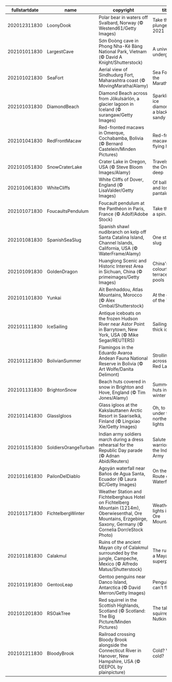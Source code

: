 |fullstartdate|name|copyright|title|image|
|--|--|--|--|--|
202012311830|LoonyDook|Polar bear in waters off Svalbard, Norway (© Westend61/Getty Images)|Take the plunge into 2021|![](/en-IN/2021/01/202012311830LoonyDook.jpg)|
202101011830|LargestCave|Sơn Đoòng cave in Phong Nha-Kẻ Bàng National Park, Vietnam (© David A Knight/Shutterstock)|A universe underground|![](/en-IN/2021/01/202101011830LargestCave.jpg)|
202101021830|SeaFort|Aerial view of Sindhudurg Fort, Maharashtra coast (© MovingMaratha/Alamy)|Sea Fort of the Marathas|![](/en-IN/2021/01/202101021830SeaFort.jpg)|
202101031830|DiamondBeach|Diamond Beach across from Jökulsárlón, a glacier lagoon in Iceland (© surangaw/Getty Images)|Sparkling ice diamonds on a black sandy beach|![](/en-IN/2021/01/202101031830DiamondBeach.jpg)|
202101041830|RedFrontMacaw|Red-fronted macaws in Omerque, Cochabamba, Bolivia (© Bernard Castelein/Minden Pictures)|Red-fronted macaws flying high|![](/en-IN/2021/01/202101041830RedFrontMacaw.jpg)|
202101051830|SnowCraterLake|Crater Lake in Oregon, USA (© Steve Bloom Images/Alamy)|Travels to the Oregon deep|![](/en-IN/2021/01/202101051830SnowCraterLake.jpg)|
202101061830|WhiteCliffs|White Cliffs of Dover, England (© LisaValder/Getty Images)|Of balloons and lost pantaloons|![](/en-IN/2021/01/202101061830WhiteCliffs.jpg)|
202101071830|FoucaultsPendulum|Foucault pendulum at the Panthéon in Paris, France (© Adolf/Adobe Stock)|Take this for a spin...|![](/en-IN/2021/01/202101071830FoucaultsPendulum.jpg)|
202101081830|SpanishSeaSlug|Spanish shawl nudibranch on kelp off Santa Catalina Island, Channel Islands, California, USA (© WaterFrame/Alamy)|One stylish slug|![](/en-IN/2021/01/202101081830SpanishSeaSlug.jpg)|
202101091830|GoldenDragon|Huanglong Scenic and Historic Interest Area in Sichuan, China (© primeimages/Getty Images)|China's colourful terraced pools|![](/en-IN/2021/01/202101091830GoldenDragon.jpg)|
202101101830|Yunkai|Aït Benhaddou, Atlas Mountains, Morocco (© Alex Cimbal/Shutterstock)|At the gates of the 'ksar'|![](/en-IN/2021/01/202101101830Yunkai.jpg)|
202101111830|IceSailing|Antique iceboats on the frozen Hudson River near Astor Point in Barrytown, New York, USA (© Mike Segar/REUTERS)|Sailing on thick ice|![](/en-IN/2021/01/202101111830IceSailing.jpg)|
202101121830|BolivianSummer|Flamingos in the Eduardo Avaroa Andean Fauna National Reserve in Bolivia (© Art Wolfe/Danita Delimont)|Strolling across the Red Lagoon|![](/en-IN/2021/01/202101121830BolivianSummer.jpg)|
202101131830|BrightonSnow|Beach huts covered in snow in Brighton and Hove, England (© Tim Jones/Alamy)|Summer huts in winter|![](/en-IN/2021/01/202101131830BrightonSnow.jpg)|
202101141830|GlassIgloos|Glass igloos at the Kakslauttanen Arctic Resort in Saariselkä, Finland (© Lingxiao Xie/Getty Images)|Oh, to sleep under the northern lights|![](/en-IN/2021/01/202101141830GlassIgloos.jpg)|
202101151830|SoldiersOrangeTurban|Indian army soldiers march during a dress rehearsal for the Republic Day parade (© Adnan Abidi/Reuters)|Salute to the warriors of the Indian Army|![](/en-IN/2021/01/202101151830SoldiersOrangeTurban.jpg)|
202101161830|PailonDelDiablo|Agoyán waterfall near Baños de Agua Santa, Ecuador (© Laura BC/Getty Images)|On the Route of the Waterfalls|![](/en-IN/2021/01/202101161830PailonDelDiablo.jpg)|
202101171830|FichtelbergWinter|Weather Station and Fichtelberghaus Hotel on Fichtelberg Mountain (1214m), Oberwiesenthal, Ore Mountains, Erzgebirge, Saxony, Germany (© Cornelia Dorr/eStock Photo)|Weather lights in the Ore Mountains|![](/en-IN/2021/01/202101171830FichtelbergWinter.jpg)|
202101181830|Calakmul|Ruins of the ancient Mayan city of Calakmul surrounded by the jungle, Campeche, Mexico (© Alfredo Matus/Shutterstock)|The ruins of a Mayan superpower|![](/en-IN/2021/01/202101181830Calakmul.jpg)|
202101191830|GentooLeap|Gentoo penguins near Danco Island, Antarctica (© David Merron/Getty Images)|Penguins can't fly!|![](/en-IN/2021/01/202101191830GentooLeap.jpg)|
202101201830|RSOakTree|Red squirrel in the Scottish Highlands, Scotland (© Scotland: The Big Picture/Minden Pictures)|The tale of squirrels like Nutkin|![](/en-IN/2021/01/202101201830RSOakTree.jpg)|
202101211830|BloodyBrook|Railroad crossing Bloody Brook alongside the Connecticut River in Hanover, New Hampshire, USA (© DEEPOL by plainpicture)|Cold? What cold?|![](/en-IN/2021/01/202101211830BloodyBrook.jpg)|
